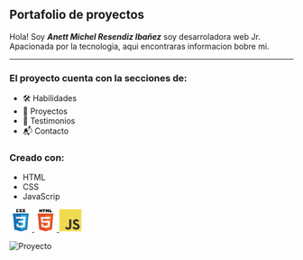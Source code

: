 ## Portafolio de proyectos

Hola! Soy ***Anett Michel Resendiz Ibañez*** soy desarroladora web Jr. Apacionada por la tecnologia, aqui encontraras informacion bobre mi.

-------------------------
### El  proyecto cuenta con la secciones de:

- 🛠 Habilidades 
- 📄 Proyectos
- 👩 Testimonios
- 📬 Contacto

### Creado con:
- HTML
- CSS
- JavaScrip

<a href="https://www.w3schools.com/css/" target="_blank"> <img src="https://raw.githubusercontent.com/devicons/devicon/master/icons/css3/css3-original-wordmark.svg" alt="css3" width="40" height="40"/> </a>
    <a href="https://www.w3.org/html/" target="_blank"> <img src="https://raw.githubusercontent.com/devicons/devicon/master/icons/html5/html5-original-wordmark.svg" alt="html5" width="40" height="40"/> </a>
    <a href="https://developer.mozilla.org/en-US/docs/Web/JavaScript" target="_blank"> <img src="https://raw.githubusercontent.com/devicons/devicon/master/icons/javascript/javascript-original.svg" alt="javascript" width="40" height="40"/> </a>

![Proyecto]()